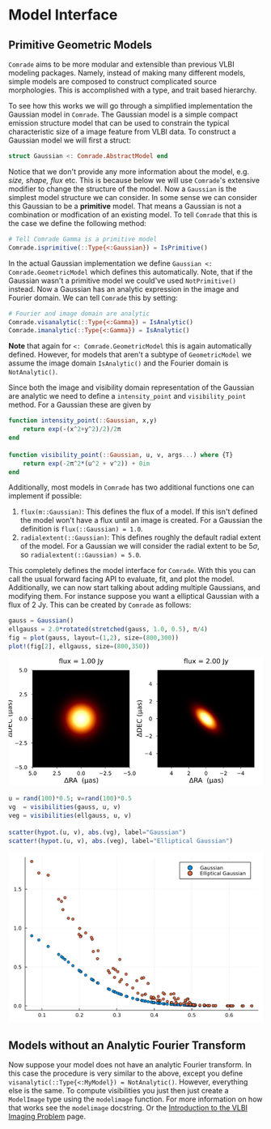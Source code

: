 # Model Interface


## Primitive Geometric Models

`Comrade` aims to be more modular and extensible than previous VLBI modeling packages. Namely, instead of making many different models, simple models are composed to construct complicated source morphologies. This is accomplished with a type, and trait based hierarchy.

To see how this works we will go through a simplified implementation the Gaussian model in `Comrade`. The Gaussian model is a simple compact emission structure model that can be used to constrain the typical characteristic size
of a image feature from VLBI data. To construct a Gaussian model we will first a struct:

```julia
struct Gaussian <: Comrade.AbstractModel end
```

Notice that we don't provide any more information about the model, e.g. *size, shape, flux* etc. This is because below we will use `Comrade`'s extensive modifier to change the structure of the model.
Now a `Gaussian` is the simplest model structure we can consider. In some sense we can consider this Gaussian to be a **primitive** model. That means a Gaussian is not a combination or modfication of
an existing model. To tell `Comrade` that this is the case we define the following method:

```julia
# Tell Comrade Gamma is a primitive model
Comrade.isprimitive(::Type{<:Gaussian}) = IsPrimitive()
```

In the actual Gaussian implementation we define `Gaussian <: Comrade.GeometricModel` which defines this automatically. Note, that if the Gaussian wasn't a primitive model we could've used `NotPrimitive()` instead.
Now a Gaussian has an analytic expression in the image and Fourier domain. We can tell `Comrade` this by setting:

```julia
# Fourier and image domain are analytic
Comrade.visanalytic(::Type{<:Gamma}) = IsAnalytic()
Comrade.imanalytic(::Type{<:Gamma}) = IsAnalytic()
```

**Note** that again for `<: Comrade.GeometricModel` this is again automatically defined. However, for models that aren't a subtype of `GeometricModel` we assume the image domain `IsAnalytic()` and the Fourier domain is `NotAnalytic()`.

Since both the image and visibility domain representation of the Gaussian are analytic we need to define a `intensity_point` and `visibility_point` method. For a Gaussian these are given by

```julia
function intensity_point(::Gaussian, x,y)
    return exp(-(x^2+y^2)/2)/2π
end

function visibility_point(::Gaussian, u, v, args...) where {T}
    return exp(-2π^2*(u^2 + v^2)) + 0im
end
```

Additionally, most models in `Comrade` has two additional functions one can implement if possible:

1. `flux(m::Gaussian)`: This defines the flux of a model. If this isn't defined the model won't have a flux until an image is created. For a Gaussian the definition is `flux(::Gaussian) = 1.0`.
2. `radialextent(::Gaussian)`: This defines roughly the default radial extent of the model. For a Gaussian we will consider the radial extent to be $5σ$, so `radialextent(::Gaussian) = 5.0`.

This completely defines the model interface for `Comrade`. With this you can call the usual forward facing API to evaluate, fit, and plot the model. Additionally, we can now start talking about
adding multiple Gaussians, and modifying them. For instance suppose you want a elliptical Gaussian with a flux of 2 Jy. This can be created by `Comrade` as follows:

```julia
gauss = Gaussian()
ellgauss = 2.0*rotated(stretched(gauss, 1.0, 0.5), π/4)
fig = plot(gauss, layout=(1,2), size=(800,300))
plot!(fig[2], ellgauss, size=(800,350))
```
![Image](assets/gauss.png)


```julia
u = rand(100)*0.5; v=rand(100)*0.5
vg  = visibilities(gauss, u, v)
veg = visibilities(ellgauss, u, v)

scatter(hypot.(u, v), abs.(vg), label="Gaussian")
scatter!(hypot.(u, v), abs.(veg), label="Elliptical Gaussian")
```
![Image](assets/vis.png)

## Models without an Analytic Fourier Transform

Now suppose your model does not have an analytic Fourier transform. In this case the procedure is very similar to the above, except you define `visanalytic(::Type{<:MyModel}) = NotAnalytic()`.
However, everything else is the same. To compute visibilities
you just then just create a `ModelImage` type using the `modelimage` function. For more information on how that works
see the `modelimage` docstring. Or the [Introduction to the VLBI Imaging Problem](@ref) page.
